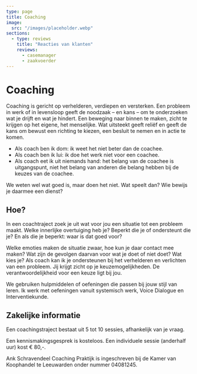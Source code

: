 ```yaml
---
type: page
title: Coaching
image:
  src: "/images/placeholder.webp"
sections:
  - type: reviews
    title: "Reacties van klanten"
    reviews:
      - casemanager
      - zaakvoerder
---
```


# Coaching

Coaching is gericht op verhelderen, verdiepen en versterken. Een probleem in werk of in levensloop geeft de noodzaak – en kans – om te onderzoeken wat je drijft en wat je hindert. Een beweging naar binnen te maken, zicht te krijgen op het eigene, het menselijke. Wat uitsteekt geeft reliëf en geeft de kans om bewust een richting te kiezen, een besluit te nemen en in actie te komen.

- Als coach ben ik dom: ik weet het niet beter dan de coachee.
- Als coach ben ik lui: ik doe het werk niet voor een coachee.
- Als coach eet ik uit niemands hand: het belang van de coachee is uitgangspunt, niet het belang van anderen die belang hebben bij de keuzes van de coachee.

We weten wel wat goed is, maar doen het niet. Wat speelt dan?
Wie bewijs je daarmee een dienst?

## Hoe?

In een coachtraject zoek je uit wat voor jou een situatie tot een probleem maakt.
Welke innerlijke overtuiging heb je? Beperkt die je of ondersteunt die je? En als die je beperkt: waar is dat goed voor?

Welke emoties maken de situatie zwaar, hoe kun je daar contact mee maken?
Wat zijn de gevolgen daarvan voor wat je doet of niet doet? Wat kies je?
Als coach kan ik je ondersteunen bij het verhelderen en verlichten van een probleem. Jij krijgt zicht op je keuzemogelijkheden. De verantwoordelijkheid voor een keuze ligt bij jou.

We gebruiken hulpmiddelen of oefeningen die passen bij jouw stijl van leren. Ik werk met oefeningen vanuit systemisch werk, Voice Dialogue en Interventiekunde.

## Zakelijke informatie

Een coachingstraject bestaat uit 5 tot 10 sessies, afhankelijk van je vraag.

Een kennismakingsgesprek is kosteloos. Een individuele sessie (anderhalf uur) kost € 80,-.

Ank Schravendeel Coaching Praktijk is ingeschreven bij de Kamer van Koophandel te Leeuwarden onder nummer 04081245.
